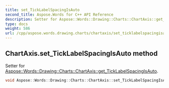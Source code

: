 ```yaml
---
title: set_TickLabelSpacingIsAuto
second_title: Aspose.Words for C++ API Reference
description: Setter for Aspose::Words::Drawing::Charts::ChartAxis::get_TickLabelSpacingIsAuto. 
type: docs
weight: 586
url: /cpp/aspose.words.drawing.charts/chartaxis/set_ticklabelspacingisauto/
---
```

## ChartAxis.set_TickLabelSpacingIsAuto method


Setter for [Aspose::Words::Drawing::Charts::ChartAxis::get_TickLabelSpacingIsAuto](../get_ticklabelspacingisauto/).

```cpp
void Aspose::Words::Drawing::Charts::ChartAxis::set_TickLabelSpacingIsAuto(bool value)
```

